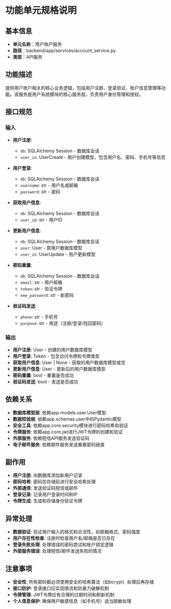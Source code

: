 # 功能单元规格说明

## 基本信息
- **单元名称**：用户账户服务
- **路径**：backend/app/services/account_service.py
- **类型**：API服务

## 功能描述
提供用户账户相关的核心业务逻辑，包括用户注册、登录验证、账户信息管理等功能。该服务是用户系统模块的核心服务层，负责用户身份管理和授权。

## 接口规范
### 输入
- **用户注册**:
  - `db`: SQLAlchemy Session - 数据库会话
  - `user_in`: UserCreate - 用户创建模型，包含用户名、密码、手机号等信息
  
- **用户登录**:
  - `db`: SQLAlchemy Session - 数据库会话
  - `username`: str - 用户名或邮箱
  - `password`: str - 密码
  
- **获取用户信息**:
  - `db`: SQLAlchemy Session - 数据库会话
  - `user_id`: str - 用户ID
  
- **更新用户信息**:
  - `db`: SQLAlchemy Session - 数据库会话
  - `user`: User - 原用户数据库模型
  - `user_in`: UserUpdate - 用户更新模型
  
- **密码重置**:
  - `db`: SQLAlchemy Session - 数据库会话
  - `email`: str - 用户邮箱
  - `token`: str - 验证令牌
  - `new_password`: str - 新密码

- **验证码发送**:
  - `phone`: str - 手机号
  - `purpose`: str - 用途（注册/登录/找回密码）

### 输出
- **用户注册**: User - 创建的用户数据库模型
- **用户登录**: Token - 包含访问令牌和令牌类型
- **获取用户信息**: User | None - 获取的用户数据库模型或空
- **更新用户信息**: User - 更新后的用户数据库模型
- **密码重置**: bool - 重置是否成功
- **验证码发送**: bool - 发送是否成功

## 依赖关系
- **数据库模型层**: 依赖app.models.user.User模型
- **数据校验层**: 依赖app.schemas.user中的Pydantic模型
- **安全工具**: 依赖app.core.security模块进行密码哈希和验证
- **令牌服务**: 依赖app.core.jwt进行JWT令牌的创建和验证
- **外部服务**: 依赖短信API服务发送验证码
- **电子邮件服务**: 依赖邮件服务发送重置密码链接

## 副作用
- **用户注册**: 向数据库添加新用户记录
- **密码哈希**: 密码在存储前进行安全哈希处理
- **外部通信**: 发送验证码短信或邮件
- **登录记录**: 记录用户登录时间和IP
- **令牌生成**: 生成和存储身份验证令牌

## 异常处理
- **数据验证**: 验证用户输入的格式和合法性，如邮箱格式、密码强度
- **用户存在性检查**: 注册时检查用户名/邮箱是否已存在
- **登录失败处理**: 处理错误的密码尝试和账户锁定逻辑
- **外部服务错误**: 处理短信/邮件发送失败的情况

## 注意事项
- **安全性**: 所有密码都必须使用安全的哈希算法（如bcrypt）处理后再存储
- **接口防护**: 登录接口应实现限流和防暴力破解机制
- **令牌管理**: JWT令牌应有合理的过期时间和刷新机制
- **个人信息保护**: 确保用户敏感信息（如手机号）适当脱敏处理 